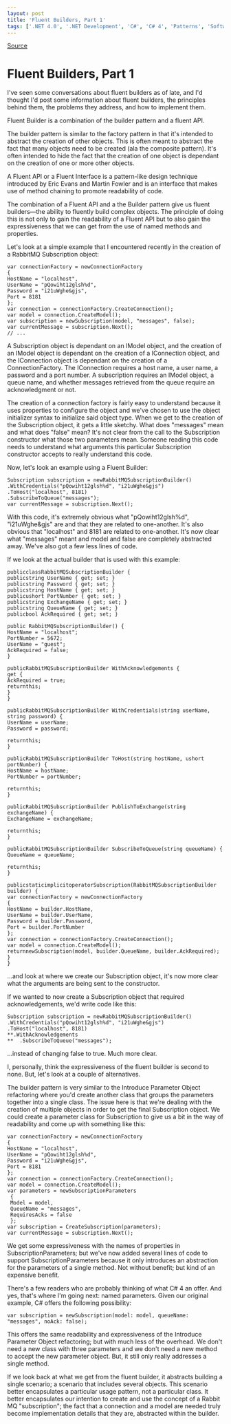 ```yaml
---
layout: post
title: 'Fluent Builders, Part 1'
tags: ['.NET 4.0', '.NET Development', 'C#', 'C# 4', 'Patterns', 'Software Development', 'msmvps', 'December 2010']
---
```

[Source](http://blogs.msmvps.com/peterritchie/2010/12/08/fluent-builders-part-1/ "Permalink to Fluent Builders, Part 1")

# Fluent Builders, Part 1

I've seen some conversations about fluent builders as of late, and I'd thought I'd post some information about fluent builders, the principles behind them, the problems they address, and how to implement them.

Fluent Builder is a combination of the builder pattern and a fluent API.

The builder pattern is similar to the factory pattern in that it's intended to abstract the creation of other objects. This is often meant to abstract the fact that many objects need to be created (ala the composite pattern). It's often intended to hide the fact that the creation of one object is dependant on the creation of one or more other objects.

A Fluent API or a Fluent Interface is a pattern-like design technique introduced by Eric Evans and Martin Fowler and is an interface that makes use of method chaining to promote readability of code.

The combination of a Fluent API and a the Builder pattern give us fluent builders—the ability to fluently build complex objects. The principle of doing this is not only to gain the readability of a Fluent API but to also gain the expressiveness that we can get from the use of named methods and properties.

Let's look at a simple example that I encountered recently in the creation of a RabbitMQ Subscription object:
    
    
    var connectionFactory = newConnectionFactory  
    {  
    HostName = "localhost",  
    UserName = "pQowiht12glsh%d",  
    Password = "i21uWghe&gjs",  
    Port = 8181  
    };  
    var connection = connectionFactory.CreateConnection();  
    var model = connection.CreateModel();  
    var subscription = newSubscription(model, "messages", false);  
    var currentMessage = subscription.Next();  
    // ...  
    

A Subscription object is dependant on an IModel object, and the creation of an IModel object is dependant on the creation of a IConnection object, and the IConnection object is dependant on the creation of a ConnectionFactory. The IConnection requires a host name, a user name, a password and a port number. A subscription requires an IModel object, a queue name, and whether messages retrieved from the queue require an acknowledgment or not.

The creation of a connection factory is fairly easy to understand because it uses properties to configure the object and we've chosen to use the object initializer syntax to initialize said object type. When we get to the creation of the Subscription object, it gets a little sketchy. What does "messages" mean and what does "false" mean? It's not clear from the call to the Subscription constructor what those two parameters mean. Someone reading this code needs to understand what arguments this particular Subscription constructor accepts to really understand this code.

Now, let's look an example using a Fluent Builder:
    
    
    Subscription subscription = newRabbitMQSubscriptionBuilder()  
    .WithCredentials("pQowiht12glsh%d", "i21uWghe&gjs")  
    .ToHost("localhost", 8181)  
    .SubscribeToQueue("messages");  
    var currentMessage = subscription.Next();  
    



With this code, it's extremely obvious what "pQowiht12glsh%d", "i21uWghe&gjs" are and that they are related to one-another. It's also obvious that "localhost" and 8181 are related to one-another. It's now clear what "messages" meant and model and false are completely abstracted away. We've also got a few less lines of code.

If we look at the actual builder that is used with this example:
    
    
    publicclassRabbitMQSubscriptionBuilder {  
    publicstring UserName { get; set; }  
    publicstring Password { get; set; }  
    publicstring HostName { get; set; }  
    publicushort PortNumber { get; set; }  
    publicstring ExchangeName { get; set; }  
    publicstring QueueName { get; set; }  
    publicbool AckRequired { get; set; }
    
    public RabbitMQSubscriptionBuilder() {  
    HostName = "localhost";  
    PortNumber = 5672;  
    UserName = "guest";  
    AckRequired = false;  
    }
    
    publicRabbitMQSubscriptionBuilder WithAcknowledgements {  
    get {  
    AckRequired = true;  
    returnthis;  
    }  
    }
    
    publicRabbitMQSubscriptionBuilder WithCredentials(string userName, string password) {  
    UserName = userName;  
    Password = password;
    
    returnthis;  
    }
    
    publicRabbitMQSubscriptionBuilder ToHost(string hostName, ushort portNumber) {  
    HostName = hostName;  
    PortNumber = portNumber;
    
    returnthis;  
    }
    
    publicRabbitMQSubscriptionBuilder PublishToExchange(string exchangeName) {  
    ExchangeName = exchangeName;
    
    returnthis;  
    }
    
    publicRabbitMQSubscriptionBuilder SubscribeToQueue(string queueName) {  
    QueueName = queueName;
    
    returnthis;  
    }
    
    publicstaticimplicitoperatorSubscription(RabbitMQSubscriptionBuilder builder) {  
    var connectionFactory = newConnectionFactory  
    {  
    HostName = builder.HostName,  
    UserName = builder.UserName,  
    Password = builder.Password,  
    Port = builder.PortNumber  
    };  
    var connection = connectionFactory.CreateConnection();  
    var model = connection.CreateModel();  
    returnnewSubscription(model, builder.QueueName, builder.AckRequired);  
    }  
    }

…and look at where we create our Subscription object, it's now more clear what the arguments are being sent to the constructor.

If we wanted to now create a Subscription object that required acknowledgements, we'd write code like this:
    
    
    Subscription subscription = newRabbitMQSubscriptionBuilder()  
    .WithCredentials("pQowiht12glsh%d", "i21uWghe&gjs")  
    .ToHost("localhost", 8181)  
    **.WithAcknowledgements  
    **	.SubscribeToQueue("messages");  
    

…instead of changing false to true. Much more clear.

I, personally, think the expressiveness of the fluent builder is second to none. But, let's look at a couple of alternatives.

The builder pattern is very similar to the Introduce Parameter Object refactoring where you'd create another class that groups the parameters together into a single class. The issue here is that we're dealing with the creation of multiple objects in order to get the final Subscription object. We could create a parameter class for Subscription to give us a bit in the way of readability and come up with something like this:
    
    
    var connectionFactory = newConnectionFactory  
    {  
    HostName = "localhost",  
    UserName = "pQowiht12glsh%d",  
    Password = "i21uWghe&gjs",  
    Port = 8181  
    };  
    var connection = connectionFactory.CreateConnection();  
    var model = connection.CreateModel();  
    var parameters = newSubscriptionParameters  
     {  
     Model = model,  
     QueueName = "messages",  
     RequiresAcks = false  
     };  
    var subscription = CreateSubscription(parameters);  
    var currentMessage = subscription.Next();  
    

We get some expressiveness with the names of properties in SubscriptionParameters; but we've now added several lines of code to support SubscriptionParameters because it only introduces an abstraction for the parameters of a single method. Not without benefit; but kind of an expensive benefit.

There's a few readers who are probably thinking of what C# 4 an offer. And yes, that's where I'm going next: named parameters. Given our original example, C# offers the following possibility:
    
    
    var subscription = newSubscription(model: model, queueName: "messages", noAck: false);  
    

This offers the same readability and expressiveness of the Introduce Parameter Object refactoring; but with much less of the overhead. We don't need a new class with three parameters and we don't need a new method to accept the new parameter object. But, it still only really addresses a single method.

If we look back at what we get from the fluent builder, it abstracts building a single scenario; a scenario that includes several objects. This scenario better encapsulates a particular usage pattern, not a particular class. It better encapsulates our intention to create and use the concept of a Rabbit MQ "subscription"; the fact that a connection and a model are needed truly become implementation details that they are, abstracted within the builder.


